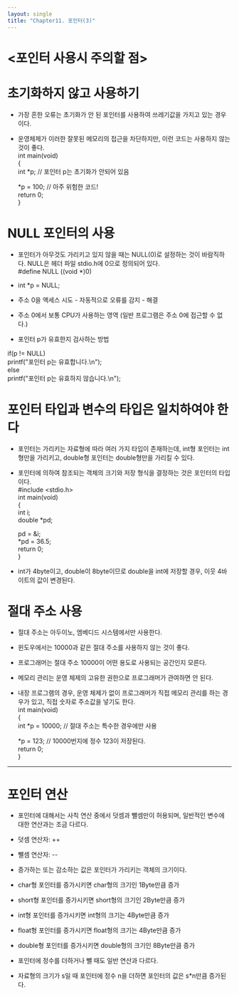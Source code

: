 ```yaml
---
layout: single
title: "Chapter11. 포인터(3)"
---
```


# <포인터 사용시 주의할 점>

# 초기화하지 않고 사용하기

- 가장 흔한 오류는 초기화가 안 된 포인터를 사용하여 쓰레기값을 가지고 있는 경우이다.   
- 운영체제가 이러한 잘못된 메모리의 접근을 차단하지만, 이런 코드는 사용하지 않는 것이 좋다.   
int main(void)   
{   
    int *p;  // 포인터 p는 초기화가 안되어 있음   
  
    *p = 100;  // 아주 위험한 코드!   
    return 0;   
}   

# NULL 포인터의 사용

- 포인터가 아무것도 가리키고 있지 않을 때는 NULL(0)로 설정하는 것이 바람직하다. NULL은 헤더 파일 stdio.h에 0으로 정의되어 있다.   
#define NULL ((void *)0)   
- int *p = NULL;   
- 주소 0을 액세스 시도 - 자동적으로 오류를 감지 - 해결   
- 주소 0에서 보통 CPU가 사용하는 영역 (일반 프로그램은 주소 0에 접근할 수 없다.)   

- 포인터 p가 유효한지 검사하는 방법

if(p != NULL)   
      printf("포인터 p는 유효합니다.\n");   
else   
      printf("포인터 p는 유효하지 않습니다.\n");   

# 포인터 타입과 변수의 타입은 일치하여야 한다

- 포인터는 가리키는 자료형에 따라 여러 가지 타입이 존재하는데, int형 포인터는 int형만을 가리키고, double형 포인터는 double형만을 가리킬 수 있다.   
- 포인터에 의하여 참조되는 객체의 크기와 저장 형식을 결정하는 것은 포인터의 타입이다.   
#include <stdio.h>   
int main(void)   
{   
	int i;   
  double *pd;   
  
	pd = &i;   
  *pd = 36.5;   
  return 0;   
}   
- int가 4byte이고, double이 8byte이므로 double을 int에 저장할 경우, 이웃 4바이트의 값이 변경된다.   

# 절대 주소 사용

- 절대 주소는 아두이노, 엠베디드 시스템에서만 사용한다.   
- 윈도우에서는 10000과 같은 절대 주소를 사용하지 않는 것이 좋다.   
- 프로그래머는 절대 주소 10000이 어떤 용도로 사용되는 공간인지 모른다.   
- 메모리 관리는 운영 체제의 고유한 권한으로 프로그래머가 관여하면 안 된다.   
- 내장 프로그램의 경우, 운영 체제가 없이 프로그래머가 직접 메모리 관리를 하는 경우가 있고, 직접 숫자로 주소값을 넣기도 한다.   
int main(void)   
{   
    int *p = 10000;  // 절대 주소는 특수한 경우에만 사용   
    
    *p = 123;  // 10000번지에 정수 123이 저장된다.   
    return 0;   
 }   
 
 ---------------------------------------------------------------------------------------------------------   
 
 # 포인터 연산
 
 - 포인터에 대해서는 사칙 연산 중에서 덧셈과 뺄셈만이 허용되며, 일반적인 변수에 대한 연산과는 조금 다르다.   
 - 덧셈 연산자: ++   
 - 뺄셈 연산자: --   
 - 증가하는 또는 감소하는 값은 포인터가 가리키는 객체의 크기이다.   
 - char형 포인터를 증가시키면 char형의 크기인 1Byte만큼 증가   
 - short형 포인터를 증가시키면 short형의 크기인 2Byte만큼 증가   
 - int형 포인터를 증가시키면 int형의 크기는 4Byte만큼 증가   
 - float형 포인터를 증가시키면 float형의 크기는 4Byte만큼 증가   
 - double형 포인터를 증가시키면 double형의 크기인 8Byte만큼 증가   
 
 - 포인터에 정수를 더하거나 뺄 때도 일반 연산과 다르다.   
 - 자료형의 크기가 s일 때 포인터에 정수 n을 더하면 포인터의 값은 s*n만큼 증가된다.   

